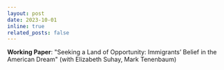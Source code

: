 ```yaml
---
layout: post
date: 2023-10-01
inline: true
related_posts: false
---
```


**Working Paper**: "Seeking a Land of Opportunity: Immigrants’ Belief in the American Dream" (with Elizabeth Suhay, Mark Tenenbaum)
